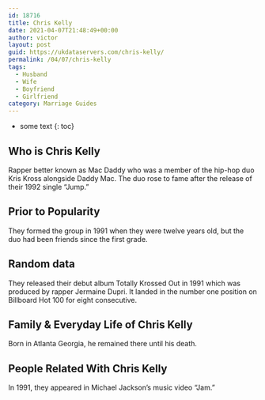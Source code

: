 ```yaml
---
id: 18716
title: Chris Kelly
date: 2021-04-07T21:48:49+00:00
author: victor
layout: post
guid: https://ukdataservers.com/chris-kelly/
permalink: /04/07/chris-kelly
tags:
  - Husband
  - Wife
  - Boyfriend
  - Girlfriend
category: Marriage Guides
---
```


* some text
{: toc}


## Who is Chris Kelly



Rapper better known as Mac Daddy who was a member of the hip-hop duo Kris Kross alongside Daddy Mac. The duo rose to fame after the release of their 1992 single &#8220;Jump.&#8221;

                
                
                
## Prior to Popularity



They formed the group in 1991 when they were twelve years old, but the duo had been friends since the first grade.

                
                
                
## Random data



They released their debut album Totally Krossed Out in 1991 which was produced by rapper Jermaine Dupri. It landed in the number one position on Billboard Hot 100 for eight consecutive.

                
                
                
## Family & Everyday Life of Chris Kelly



Born in Atlanta Georgia, he remained there until his death.

                
                
                
## People Related With Chris Kelly



In 1991, they appeared in Michael Jackson&#8217;s music video &#8220;Jam.&#8221;

                
              
            
          
          
          